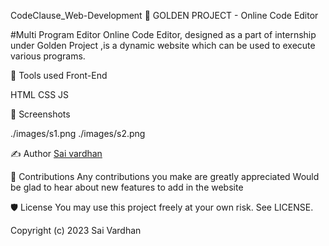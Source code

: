 CodeClause_Web-Development
📖 GOLDEN PROJECT - Online Code Editor

#Multi Program Editor
Online Code Editor, designed as a part of internship under Golden Project ,is a dynamic website which can be used to execute various programs.

📓 Tools used
Front-End

HTML
CSS
JS

👀 Screenshots

./images/s1.png
./images/s2.png


✍ Author
<a href="https://github.com/saivardhanr">Sai vardhan</a>


📌 Contributions
Any contributions you make are greatly appreciated
Would be glad to hear about new features to add in the website


🛡 License
You may use this project freely at your own risk. See LICENSE.

Copyright (c) 2023 Sai Vardhan